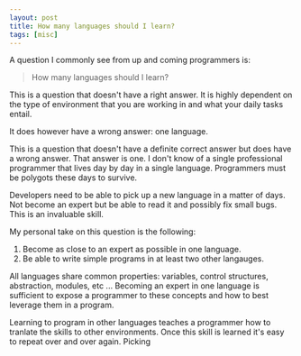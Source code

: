 ```yaml
---
layout: post
title: How many languages should I learn?
tags: [misc]
---
```

A question I commonly see from up and coming programmers is:

> How many languages should I learn? 

This is a question that doesn't have a right answer.  It is highly dependent on the type of environment that you are working in and what your daily tasks entail.  

It does however have a wrong answer: one language.  



This is a question that doesn't have a definite correct answer but does have a wrong answer.  That answer is one.  I don't know of a single professional programmer that lives day by day in a single language.  Programmers must be polygots these days to survive.  

Developers need to be able to pick up a new language in a matter of days.  Not become an expert but be able to read it and possibly fix small bugs.  This is an invaluable skill. 

My personal take on this question is the following:

1. Become as close to an expert as possible in one language.  
2. Be able to write simple programs in at least two other langauges.

All languages share common properties: variables, control structures, abstraction, modules, etc ...  Becoming an expert in one language is sufficient to expose a programmer to these concepts and how to best leverage them in a program.  

Learning to program in other languages teaches a programmer how to tranlate the skills to other environments.  Once this skill is learned it's easy to repeat over and over again.  Picking



